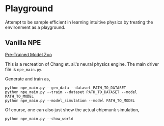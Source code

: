 # Playground

Attempt to be sample efficient in learning intuitive physics by treating the environment
as a playground.

## Vanilla NPE

[Pre-Trained Model Zoo](https://www.dropbox.com/sh/bfxlaqa9uz88mg1/AADh_zUYml83lTLD3y0R4xnha?dl=0)

This is a recreation of Chang et. al.'s neural physics engine. The main driver file is
`npe_main.py`.

Generate and train as,

```
python npe_main.py --gen_data --dataset PATH_TO_DATASET
python npe_main.py --train --dataset PATH_TO_DATASET --model PATH_TO_MODEL
python npe_main.py --model_simulation --model PATH_TO_MODEL
```

Of course, one can also just show the actual chipmunk simulation,

```
python npe_main.py --show_world
```
